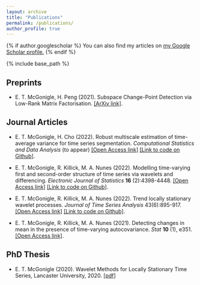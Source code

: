```yaml
---
layout: archive
title: "Publications"
permalink: /publications/
author_profile: true
---
```


{% if author.googlescholar %}
  You can also find my articles on <u><a href="{{author.googlescholar}}">my Google Scholar profile</a>.</u>
{% endif %}

{% include base_path %}

## Preprints

- E. T. McGonigle, H. Peng (2021). Subspace Change-Point Detection via Low-Rank Matrix Factorisation. [[ArXiv link]](https://arxiv.org/abs/2110.04044).

## Journal Articles

- E. T. McGonigle, H. Cho (2022). Robust multiscale estimation of time-average variance for time series segmentation. *Computational Statistics and Data Analysis* (to appear) [[Open Access link]](https://doi.org/10.1016/j.csda.2022.107648) [[Link to code on Github]](https://github.com/EuanMcGonigle/TAVC.seg).

- E. T. McGonigle, R. Killick, M. A. Nunes (2022). Modelling time-varying first and second-order structure of time series via wavelets and differencing. *Electronic Journal of Statistics* **16** (2):4398-4448. [[Open Access link]](https://doi.org/10.1214/22-EJS2044)   [[Link to code on Github]](https://github.com/EuanMcGonigle/TrendLSW).

- E. T. McGonigle, R. Killick, M. A. Nunes (2022). Trend locally stationary wavelet processes. *Journal of Time Series Analysis* 43(6):895-917.  [[Open Access link]](https://onlinelibrary.wiley.com/doi/10.1111/jtsa.12643) [[Link to code on Github]](https://github.com/EuanMcGonigle/TrendLSW).

- E. T. McGonigle, R. Killick, M. A. Nunes (2021). Detecting changes in mean in the presence of time-varying autocovariance. *Stat* **10** (1), e351.  [[Open Access link]](https://onlinelibrary.wiley.com/doi/10.1002/sta4.351).

## PhD Thesis 

- E. T. McGonigle (2020). Wavelet Methods for Locally Stationary Time Series, Lancaster University, 2020. [[pdf]](https://eprints.lancs.ac.uk/id/eprint/150108/1/2020mcgoniglephd.pdf)
